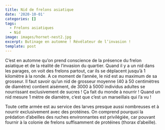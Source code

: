 ```yaml
---
title: Nid de frelons asiatique
date: '2020-10-01'
categories: []
tags:
  - Frelons asiatiques
  - Nid
image: images/hornet-nest2.jpg
excerpt: Butinage en automne ! Révélateur de l’invasion !
template: post
---
```

C’est en automne qu’on prend conscience de la présence du frelon asiatique et de la réalité de l’invasion du quartier. Quand il y a un nid dans les parages, on voit des frelons partout, car ils se déplacent jusqu’à 1 kilomètre à la ronde. A ce moment de l’année, le nid est au maximum de sa grosseur. Il faut savoir qu’un nid de grosseur moyenne (40 à 50 centimètres de diamètre) contient aisément, de 3000 à 5000 individus adultes se nourrissant exclusivement de sucres ! Ça fait du monde à nourrir ! Quand un nid mesure 1 mètre de diamètre, c’est que c’est un marseillais qui l’a vu !

Toute cette armée est au service des larves presque aussi nombreuses et à nourrir exclusivement avec des protéines. On comprend pourquoi la prédation d’abeilles des ruches environnantes est privilégiée, car pouvant fournir à la colonie de frelons suffisamment de protéines (thorax d’abeille).